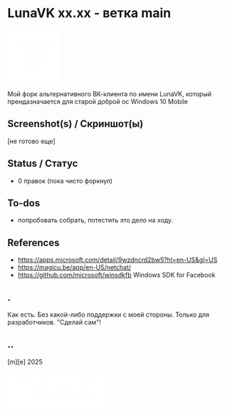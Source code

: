 # LunaVK xx.xx - ветка main

![](/Images/logo.png)

Мой форк альтернативного ВК-клиента по имени LunaVK, который прендазначается для старой доброй ос Windows 10 Mobile 


## Screenshot(s) / Скриншот(ы)

[не готово еще] 

## Status / Статус
- 0 правок (пока чисто форкнул)


## To-dos
- попробовать собрать, потестить это дело на ходу.

## References
- https://apps.microsoft.com/detail/9wzdncrd2bw5?hl=en-US&gl=US
- https://magicu.be/app/en-US/netchat/
- https://github.com/microsoft/winsdkfb Windows SDK for Facebook


## .
Как есть. Без какой-либо поддержки с моей стороны. Только для разработчиков. "Сделай сам"!


## ..

[m][e] 2025

![](/Images/footer.png)